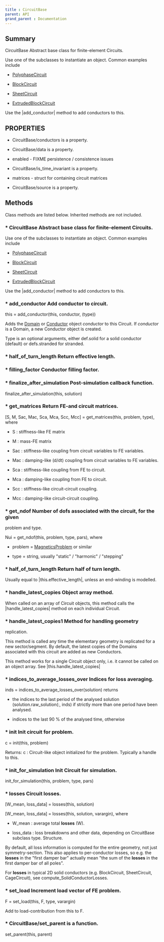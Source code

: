 ```yaml
---
title : CircuitBase
parent: API
grand_parent : Documentation
---
```

## Summary
CircuitBase Abstract base class for finite-element Circuits.

Use one of the subclasses to instantiate an object. Common examples
include

* [PolyphaseCircuit](PolyphaseCircuit.html)

* [BlockCircuit](BlockCircuit.html)

* [SheetCircuit](SheetCircuit.html)

* [ExtrudedBlockCircuit](ExtrudedBlockCircuit.html)

Use the |add_conductor| method to add conductors to this.
## PROPERTIES
* CircuitBase/conductors is a property.

* CircuitBase/data is a property.

* enabled - FIXME persistence / consistence issues

* CircuitBase/is_time_invariant is a property.

* matrices - struct for containing circuit matrices

* CircuitBase/source is a property.

## Methods
Class methods are listed below. Inherited methods are not included.
### * CircuitBase Abstract base class for finite-element Circuits.

Use one of the subclasses to instantiate an object. Common examples
include

* [PolyphaseCircuit](PolyphaseCircuit.html)

* [BlockCircuit](BlockCircuit.html)

* [SheetCircuit](SheetCircuit.html)

* [ExtrudedBlockCircuit](ExtrudedBlockCircuit.html)

Use the |add_conductor| method to add conductors to this.

### * add_conductor Add conductor to circuit.

this = add_conductor(this, conductor, (type))

Adds the [Domain](Domain.html) or [Conductor](Conductor.html) object _conductor_ to this
Circuit. If _conductor_ is a Domain, a new Conductor object
is created.

Type is an optional arguments, either def.solid for a solid
conductor (default) or defs.stranded for stranded.

### * half_of_turn_length Return effective length.

### * filling_factor Conductor filling factor.

### * finalize_after_simulation Post-simulation callback function.

finalize_after_simulation(this, solution)

### * get_matrices Return FE-and circuit matrices.

[S, M, Sac, Mac, Sca, Mca, Scc, Mcc] = get_matrices(this,
problem, type), where

* S : stiffness-like FE matrix

* M : mass-FE matrix

* Sac : stiffness-like coupling from circuit variables to
FE variables.

* Mac : damping-like (d/dt) coupling from circuit variables to
FE variables.

* Sca : stiffness-like coupling from FE to circuit.

* Mca : damping-like coupling from FE to circuit.

* Scc : stiffness-like circuit-circuit coupling.

* Mcc : damping-like circuit-circuit coupling.

### * get_ndof Number of dofs associated with the circuit, for the given
problem and type.

Nui = get_ndof(this, problem, type, pars), where

* problem = [MagneticsProblem](MagneticsProblem.html) or similar

* type = string, usually "static" / "harmonic" / "stepping"

### * half_of_turn_length Return half of turn length.

Usually equal to |this.effective_length|, unless an
end-winding is modelled.

### * handle_latest_copies Object array method.

When called on an array of Circuit objects, this method calls
the |handle_latest_copies| method on each individual Circuit.

### * handle_latest_copies1 Method for handling geometry
replication.

This method is called any time the elementary geometry is
replicated for a new sector/segment. By default, the latest
copies of the Domains associated with this circuit are added
as new Conductors.

This method works for a single Circuit object only, i.e. it
cannot be called on an object array. See
|this.handle_latest_copies|

### * indices_to_average_losses_over Indices for loss averaging.

inds = indices_to_average_losses_over(solution) returns

* the indices to the last period of the analysed solution
(solution.raw_solution(:, inds)
if strictly more than one period have been analysed.

* indices to the last 90 % of the analysed time, otherwise

### * init Init circuit for problem.

c = init(this, problem)

Returns:
c : Circuit-like object initialized for the problem.
Typically a handle to this.

### * init_for_simulation Init Circuit for simulation.

init_for_simulation(this, problem, type, pars)

### * losses Circuit losses.

[W_mean, loss_data] = losses(this, solution)

[W_mean, loss_data] = losses(this, solution, varargin), where

* W_mean : average total **losses** (W).

* loss_data : loss breakdowns and other data, depending on
CircuitBase subclass type. Structure.

By default, all loss information is computed for the entire
geometry, not just symmetry-section. This also applies to
per-conductor losses, so e.g. the **losses** in the "first damper
bar" actually mean "the sum of the **losses** in the first damper bar
of all poles".

For **losses** in typical 2D solid conductors (e.g. BlockCircuit,
SheetCircuit, CageCircuit), see compute_SolidConductorLosses.

### * set_load Increment load vector of FE problem.

F = set_load(this, F, type, varargin)

Add to load-contribution from this to F.

### * CircuitBase/set_parent is a function.
set_parent(this, parent)

